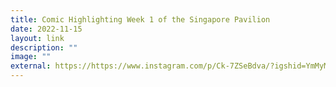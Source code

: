 ```yaml
---
title: Comic Highlighting Week 1 of the Singapore Pavilion
date: 2022-11-15
layout: link
description: ""
image: ""
external: https://https://www.instagram.com/p/Ck-7ZSeBdva/?igshid=YmMyMTA2M2Y%3D
---
```



